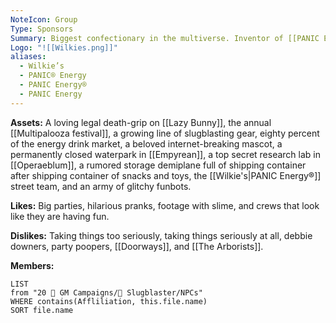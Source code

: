 ```yaml
---
NoteIcon: Group
Type: Sponsors
Summary: Biggest confectionary in the multiverse. Inventor of [[PANIC Energy]].
Logo: "![[Wilkies.png]]"
aliases:
  - Wilkie’s
  - PANIC® Energy
  - PANIC Energy®
  - PANIC Energy
---
```

**Assets:**
A loving legal death-grip on [[Lazy Bunny]], the annual [[Multipalooza festival]], a growing line of slugblasting gear, eighty percent of the energy drink market, a beloved internet-breaking mascot, a permanently closed waterpark in [[Empyrean]], a top secret research lab in [[Operaeblum]], a rumored storage demiplane full of shipping container after shipping container of snacks and toys, the [[Wilkie's|PANIC Energy®]] street team, and an army of glitchy funbots.

**Likes:**
Big parties, hilarious pranks, footage with slime, and crews that look like they are having fun.

**Dislikes:**
Taking things too seriously, taking things seriously at all, debbie downers, party poopers, [[Doorways]], and [[The Arborists]].

**Members:**
```dataview
LIST
from "20 🌟 GM Campaigns/🐌 Slugblaster/NPCs"
WHERE contains(Affliliation, this.file.name)
SORT file.name
```

